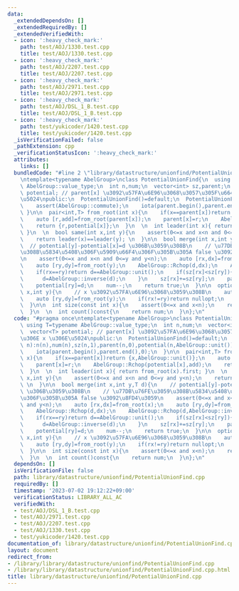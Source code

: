 ```yaml
---
data:
  _extendedDependsOn: []
  _extendedRequiredBy: []
  _extendedVerifiedWith:
  - icon: ':heavy_check_mark:'
    path: test/AOJ/1330.test.cpp
    title: test/AOJ/1330.test.cpp
  - icon: ':heavy_check_mark:'
    path: test/AOJ/2207.test.cpp
    title: test/AOJ/2207.test.cpp
  - icon: ':heavy_check_mark:'
    path: test/AOJ/2971.test.cpp
    title: test/AOJ/2971.test.cpp
  - icon: ':heavy_check_mark:'
    path: test/AOJ/DSL_1_B.test.cpp
    title: test/AOJ/DSL_1_B.test.cpp
  - icon: ':heavy_check_mark:'
    path: test/yukicoder/1420.test.cpp
    title: test/yukicoder/1420.test.cpp
  _isVerificationFailed: false
  _pathExtension: cpp
  _verificationStatusIcon: ':heavy_check_mark:'
  attributes:
    links: []
  bundledCode: "#line 2 \"library/datastructure/unionfind/PotentialUnionFind.cpp\"\
    \ntemplate<typename AbelGroup>\nclass PotentialUnionFind{\n  using T=typename\
    \ AbelGroup::value_type;\n  int n,num;\n  vector<int> sz,parent;\n  vector<T>\
    \ potential; // parent[x] \u3092\u57FA\u6E96\u3068\u3057\u305F\u6642\u306E x \u306E\
    \u5024\npublic:\n  PotentialUnionFind()=default;\n  PotentialUnionFind(int n):n(n),num(n),sz(n,1),parent(n,0),potential(n,AbelGroup::unit()){\n\
    \    assert(AbelGroup::commute);\n    iota(parent.begin(),parent.end(),0);\n \
    \ }\n\n  pair<int,T> from_root(int x){\n    if(x==parent[x])return {x,AbelGroup::unit()};\n\
    \    auto [r,add]=from_root(parent[x]);\n    parent[x]=r;\n    AbelGroup::Rchop(potential[x],add);\n\
    \    return {r,potential[x]};\n  }\n  \n  int leader(int x){ return from_root(x).first;\
    \ }\n  \n  bool same(int x,int y){\n    assert(0<=x and x<n and 0<=y and y<n);\n\
    \    return leader(x)==leader(y); \n  }\n\n  bool merge(int x,int y,T d){\n  \
    \  // potential[y]-potential[x]=d \u306B\u3059\u308B\n    // \u77DB\u76FE\u3059\
    \u308B\u5834\u5408\u306F\u5909\u66F4\u306F\u305B\u305A false \u3092\u8FD4\u3059\
    \n    assert(0<=x and x<n and 0<=y and y<n);\n    auto [rx,dx]=from_root(x);\n\
    \    auto [ry,dy]=from_root(y);\n    AbelGroup::Rchop(d,dx);\n    AbelGroup::Rchop(d,AbelGroup::inverse(dy));\n\
    \    if(rx==ry)return d==AbelGroup::unit();\n    if(sz[rx]<sz[ry]){\n      swap(rx,ry);\n\
    \      d=AbelGroup::inverse(d);\n    }\n    sz[rx]+=sz[ry];\n    parent[ry]=rx;\n\
    \    potential[ry]=d;\n    num--;\n    return true;\n  }\n\n  optional<T> diff(int\
    \ x,int y){\n    // x \u3092\u57FA\u6E96\u3068\u3059\u308B\n    auto [rx,dx]=from_root(x);\n\
    \    auto [ry,dy]=from_root(y);\n    if(rx!=ry)return nullopt;\n    return AbelGroup::op(dy,AbelGroup::inverse(dx));\n\
    \  }\n\n  int size(const int x){\n    assert(0<=x and x<n);\n    return sz[leader(x)];\n\
    \  }\n  \n  int count()const{\n    return num;\n  }\n};\n"
  code: "#pragma once\ntemplate<typename AbelGroup>\nclass PotentialUnionFind{\n \
    \ using T=typename AbelGroup::value_type;\n  int n,num;\n  vector<int> sz,parent;\n\
    \  vector<T> potential; // parent[x] \u3092\u57FA\u6E96\u3068\u3057\u305F\u6642\
    \u306E x \u306E\u5024\npublic:\n  PotentialUnionFind()=default;\n  PotentialUnionFind(int\
    \ n):n(n),num(n),sz(n,1),parent(n,0),potential(n,AbelGroup::unit()){\n    assert(AbelGroup::commute);\n\
    \    iota(parent.begin(),parent.end(),0);\n  }\n\n  pair<int,T> from_root(int\
    \ x){\n    if(x==parent[x])return {x,AbelGroup::unit()};\n    auto [r,add]=from_root(parent[x]);\n\
    \    parent[x]=r;\n    AbelGroup::Rchop(potential[x],add);\n    return {r,potential[x]};\n\
    \  }\n  \n  int leader(int x){ return from_root(x).first; }\n  \n  bool same(int\
    \ x,int y){\n    assert(0<=x and x<n and 0<=y and y<n);\n    return leader(x)==leader(y);\
    \ \n  }\n\n  bool merge(int x,int y,T d){\n    // potential[y]-potential[x]=d\
    \ \u306B\u3059\u308B\n    // \u77DB\u76FE\u3059\u308B\u5834\u5408\u306F\u5909\u66F4\
    \u306F\u305B\u305A false \u3092\u8FD4\u3059\n    assert(0<=x and x<n and 0<=y\
    \ and y<n);\n    auto [rx,dx]=from_root(x);\n    auto [ry,dy]=from_root(y);\n\
    \    AbelGroup::Rchop(d,dx);\n    AbelGroup::Rchop(d,AbelGroup::inverse(dy));\n\
    \    if(rx==ry)return d==AbelGroup::unit();\n    if(sz[rx]<sz[ry]){\n      swap(rx,ry);\n\
    \      d=AbelGroup::inverse(d);\n    }\n    sz[rx]+=sz[ry];\n    parent[ry]=rx;\n\
    \    potential[ry]=d;\n    num--;\n    return true;\n  }\n\n  optional<T> diff(int\
    \ x,int y){\n    // x \u3092\u57FA\u6E96\u3068\u3059\u308B\n    auto [rx,dx]=from_root(x);\n\
    \    auto [ry,dy]=from_root(y);\n    if(rx!=ry)return nullopt;\n    return AbelGroup::op(dy,AbelGroup::inverse(dx));\n\
    \  }\n\n  int size(const int x){\n    assert(0<=x and x<n);\n    return sz[leader(x)];\n\
    \  }\n  \n  int count()const{\n    return num;\n  }\n};\n"
  dependsOn: []
  isVerificationFile: false
  path: library/datastructure/unionfind/PotentialUnionFind.cpp
  requiredBy: []
  timestamp: '2023-07-02 19:12:22+09:00'
  verificationStatus: LIBRARY_ALL_AC
  verifiedWith:
  - test/AOJ/DSL_1_B.test.cpp
  - test/AOJ/2971.test.cpp
  - test/AOJ/2207.test.cpp
  - test/AOJ/1330.test.cpp
  - test/yukicoder/1420.test.cpp
documentation_of: library/datastructure/unionfind/PotentialUnionFind.cpp
layout: document
redirect_from:
- /library/library/datastructure/unionfind/PotentialUnionFind.cpp
- /library/library/datastructure/unionfind/PotentialUnionFind.cpp.html
title: library/datastructure/unionfind/PotentialUnionFind.cpp
---
```

